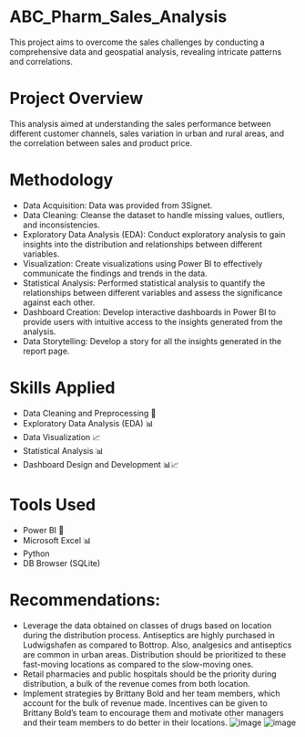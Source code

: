 # ABC_Pharm_Sales_Analysis
This project aims to overcome the sales challenges by conducting a comprehensive data and geospatial analysis, revealing intricate patterns and correlations.

# Project Overview
This analysis aimed at understanding the sales performance between different customer channels, sales variation in urban and rural areas, and the correlation between sales and product price.

# Methodology
- Data Acquisition: Data was provided from 3Signet.
- Data Cleaning: Cleanse the dataset to handle missing values, outliers, and inconsistencies.
- Exploratory Data Analysis (EDA): Conduct exploratory analysis to gain insights into the distribution and relationships between different variables.
- Visualization: Create visualizations using Power BI to effectively communicate the findings and trends in the data.
- Statistical Analysis: Performed statistical analysis to quantify the relationships between different variables and assess the significance against each other.
- Dashboard Creation: Develop interactive dashboards in Power BI to provide users with intuitive access to the insights generated from the analysis.
- Data Storytelling: Develop a story for all the insights generated in the report page.

# Skills Applied
- Data Cleaning and Preprocessing 🧹
- Exploratory Data Analysis (EDA) 📊
- Data Visualization 📈
- Statistical Analysis 📊
- Dashboard Design and Development 📊📈

# Tools Used
- Power BI 💼
- Microsoft Excel 📊
- Python
- DB Browser (SQLite)

# Recommendations:
- Leverage the data obtained on classes of drugs based on location during the distribution process. Antiseptics are highly purchased in Ludwigshafen as compared to Bottrop. Also, analgesics and antiseptics are common in urban areas. Distribution should be prioritized to these fast-moving locations as compared to the slow-moving ones.
- Retail pharmacies and public hospitals should be the priority during distribution, a bulk of the revenue comes from both location.
- Implement strategies by Brittany Bold and her team members, which account for the bulk of revenue made. Incentives can be given to Brittany Bold’s team to encourage them and motivate other managers and their team members to do better in their locations.
![image](https://github.com/user-attachments/assets/31b0030b-71e9-445a-8e1a-10972192d0ee)
![image](https://github.com/user-attachments/assets/98d0abbb-dec6-4a47-b7de-583fa4028467)



